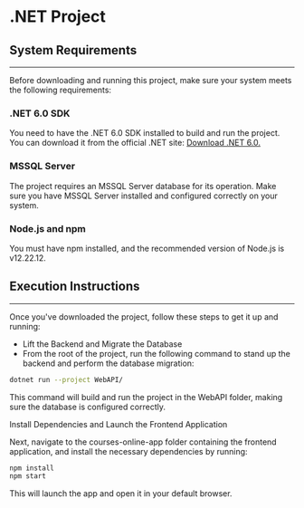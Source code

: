 # .NET Project #
## System Requirements ##
---
Before downloading and running this project, make sure your system meets the following requirements:

### .NET 6.0 SDK ###
You need to have the .NET 6.0 SDK installed to build and run the project. You can download it from the official .NET site: [Download .NET 6.0.](https://dotnet.microsoft.com/download/dotnet/6.0)

### MSSQL Server ###
The project requires an MSSQL Server database for its operation. Make sure you have MSSQL Server installed and configured correctly on your system.

### Node.js and npm ###
You must have npm installed, and the recommended version of Node.js is v12.22.12.

## Execution Instructions
---
Once you've downloaded the project, follow these steps to get it up and running:
* Lift the Backend and Migrate the Database
* From the root of the project, run the following command to stand up the backend and perform the database migration:

```bash
dotnet run --project WebAPI/
```

This command will build and run the project in the WebAPI folder, making sure the database is configured correctly.

Install Dependencies and Launch the Frontend Application

Next, navigate to the courses-online-app folder containing the frontend application, and install the necessary dependencies by running:

```bash
npm install 
npm start 
```

This will launch the app and open it in your default browser.